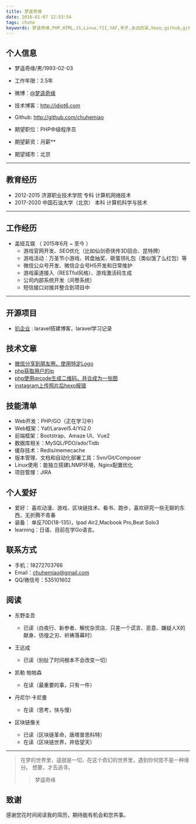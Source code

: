 ```yaml
---
title: 梦遥奇缘
date: 2016-01-07 12:53:54
tags: chuhe
keywords: 梦遥奇缘,PHP,HTML,JS,Linux,YII,YAF,禾子,永远的呆,hexo,github,gitcafe,pacman,Laravel,CodeIgniter,Go
---
```


## 个人信息

 - 梦遥奇缘/男/1993-02-03
 - 工作年限：2.5年
 - 微博：[@梦遥奇缘](http://weibo.com/p/1006063292942135/home?from=page_100606&mod=TAB#place) 
 - 技术博客：http://idiot6.com 
 - Github: http://github.com/chuhemiao

 - 期望职位：PHP中级程序员
 - 期望薪资：月薪**
 - 期望城市：北京

---

## 教育经历
+ 2012-2015   济源职业技术学院     专科    计算机网络技术
+ 2017-2020   中国石油大学（北京） 本科    计算机科学与技术

---

## 工作经历
+ 盖娅互娱 （ 2015年6月 ~ 至今 ）
	- 游戏官网开发、SEO优化（比如仙剑奇侠传3D回合、昆特牌）
	- 游戏活动：万圣节小游戏、转盘抽奖、砸蛋领礼包（类似饿了么红包）等
	- 微信公众号开发、微信企业号H5开发和日常维护
	- 游戏渠道接入（RESTful风格）、游戏激活码生成
	- 公司内部系统开发（问卷系统）
	- 短信接口对接并整合到项目中

---


## 开源项目

 - [扒企业](https://github.com/chuhemiao/baqiye) : laravel搭建博客，laravel学习记录


## 技术文章

- [微信分享到朋友圈，使用特定Logo](http://www.idiot6.com/2016/05/26/wechat_share/)
- [php获取用户的ip](http://www.idiot6.com/2016/03/15/%E8%8E%B7%E5%8F%96%E7%94%A8%E6%88%B7ip/) 
- [php使用qrcode生成二维码，并合成为一张图](http://www.idiot6.com/2016/11/16/qrcode_imagecopyresampled/)
- [instagram上传照片后hexo报错](http://www.idiot6.com/2016/09/07/instagram/)


## 技能清单
+ Web开发：PHP/GO（正在学习中）
+ Web框架：Yaf/Laravel5.4/Yii2.0
+ 前端框架：Bootstrap、Amaze UI、Vue2
+ 数据库相关：MySQL/PDO/ado/Tidb
+ 缓存技术：Redis/memecache
+ 版本管理、文档和自动化部署工具：Svn/Git/Composer
+ Linux使用：能独立搭建LNMP环境、Nginx配置优化
+ 项目管理：JIRA

## 个人爱好

- 爱好： 喜欢动漫、游戏、区块链技术、看书、跑步，喜欢研究一些无聊的东西，无折腾不青春
- 装备： 单反70D(18-135)，Ipad Air2,Macbook Pro,Beat Solo3
- learning：日语、目前在学Go语言。

## 联系方式

- 手机：18272703766 
- Email：chuhemiao@gmail.com 
- QQ/微信号：535101602

## 阅读

- 东野圭吾
  + 已读（白夜行、新参者、解忧杂货店、只差一个谎言、恶意、嫌疑人X的献身、彷徨之刃、祈祷落幕时）

- 王远成
	+ 已读（别扯了时间根本不会改变一切）

- 凯勒 帕帕森
	+ 在读（最重要的事，只有一件）

- 丹尼尔·卡尼曼
	+ 在读（思考，快与慢）

- 区块链像关
	+ 已读（区块链革命，唐塔普思科特）
	+ 在读（区块链世界，井低望天）

---	


>在梦的世界里，遥就是一切，在这个奇幻的世界里，遇到你何尝不是一种缘分。
>想要，才去追寻。
 >>梦遥奇缘	


## 致谢
感谢您花时间阅读我的简历，期待能有机会和您共事。


